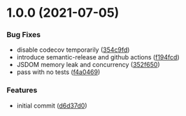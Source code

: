 # 1.0.0 (2021-07-05)


### Bug Fixes

* disable codecov temporarily ([354c9fd](https://github.com/armand1m/papercut/commit/354c9fdc843211aa1e9c6db399dd3d5e1e910404))
* introduce semantic-release and github actions ([f194fcd](https://github.com/armand1m/papercut/commit/f194fcd9259f68cc05c561418578291310a40eef))
* JSDOM memory leak and concurrency ([352f650](https://github.com/armand1m/papercut/commit/352f650b1d78515f2437eb475d3cef4ae8ec9127))
* pass with no tests ([f4a0469](https://github.com/armand1m/papercut/commit/f4a04699680c9af2c560147154d99594f98760b2))


### Features

* initial commit ([d6d37d0](https://github.com/armand1m/papercut/commit/d6d37d039907d641c69d03bc76848ba6cd857039))
